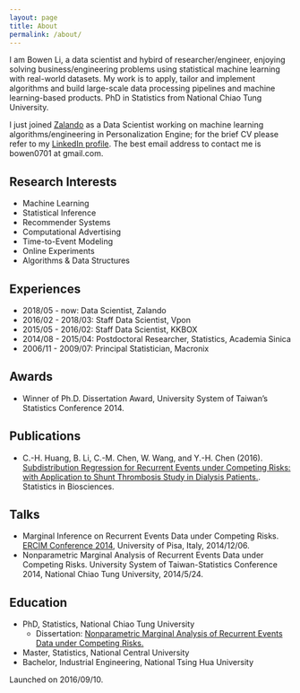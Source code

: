 ```yaml
---
layout: page
title: About
permalink: /about/
---
```


I am Bowen Li, a data scientist and hybird of researcher/engineer, enjoying solving business/engineering problems using statistical machine learning with real-world datasets. My work is to apply, tailor and implement algorithms and build large-scale data processing pipelines and machine learning-based products. PhD in Statistics from National Chiao Tung University.

I just joined [Zalando](www.zalando.com) as a Data Scientist working on machine learning algorithms/engineering in Personalization Engine; for the brief CV please refer to my [LinkedIn profile](https://www.linkedin.com/in/bowenli0701/). The best email address to contact me is bowen0701 at gmail.com.

## Research Interests

- Machine Learning
- Statistical Inference
- Recommender Systems
- Computational Advertising
- Time-to-Event Modeling
- Online Experiments
- Algorithms & Data Structures

## Experiences

- 2018/05 - now: Data Scientist, Zalando
- 2016/02 - 2018/03: Staff Data Scientist, Vpon
- 2015/05 - 2016/02: Staff Data Scientist, KKBOX
- 2014/08 - 2015/04: Postdoctoral Researcher, Statistics, Academia Sinica
- 2006/11 - 2009/07: Principal Statistician, Macronix

## Awards

- Winner of Ph.D. Dissertation Award, University System of Taiwan’s Statistics Conference 2014.

## Publications

- C.-H. Huang, B. Li, C.-M. Chen, W. Wang, and Y.-H. Chen (2016). [Subdistribution Regression for Recurrent Events under Competing Risks: with Application to Shunt Thrombosis Study in Dialysis Patients.](http://link.springer.com/article/10.1007/s12561-016-9161-0). Statistics in Biosciences.

## Talks

- Marginal Inference on Recurrent Events Data under Competing Risks. [ERCIM Conference 2014](http://cmstatistics.org/ERCIM2014/index.php), University of Pisa, Italy, 2014/12/06.
- Nonparametric Marginal Analysis of Recurrent Events Data under Competing Risks. University System of Taiwan-Statistics Conference 2014, National Chiao Tung University, 2014/5/24.

## Education

- PhD, Statistics, National Chiao Tung University
  * Dissertation: [Nonparametric Marginal Analysis of Recurrent Events Data under Competing Risks.](https://arxiv.org/abs/1707.01822)
- Master, Statistics, National Central University
- Bachelor, Industrial Engineering, National Tsing Hua University

Launched on 2016/09/10.
